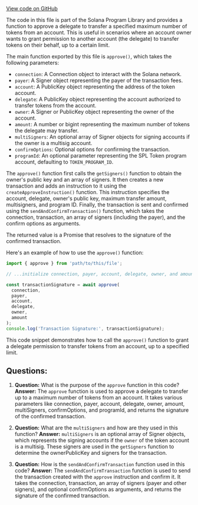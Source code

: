 [View code on GitHub](https://github.com/solana-labs/solana-program-library/token/js/src/actions/approve.ts)

The code in this file is part of the Solana Program Library and provides a function to approve a delegate to transfer a specified maximum number of tokens from an account. This is useful in scenarios where an account owner wants to grant permission to another account (the delegate) to transfer tokens on their behalf, up to a certain limit.

The main function exported by this file is `approve()`, which takes the following parameters:

- `connection`: A Connection object to interact with the Solana network.
- `payer`: A Signer object representing the payer of the transaction fees.
- `account`: A PublicKey object representing the address of the token account.
- `delegate`: A PublicKey object representing the account authorized to transfer tokens from the account.
- `owner`: A Signer or PublicKey object representing the owner of the account.
- `amount`: A number or bigint representing the maximum number of tokens the delegate may transfer.
- `multiSigners`: An optional array of Signer objects for signing accounts if the owner is a multisig account.
- `confirmOptions`: Optional options for confirming the transaction.
- `programId`: An optional parameter representing the SPL Token program account, defaulting to `TOKEN_PROGRAM_ID`.

The `approve()` function first calls the `getSigners()` function to obtain the owner's public key and an array of signers. It then creates a new transaction and adds an instruction to it using the `createApproveInstruction()` function. This instruction specifies the account, delegate, owner's public key, maximum transfer amount, multisigners, and program ID. Finally, the transaction is sent and confirmed using the `sendAndConfirmTransaction()` function, which takes the connection, transaction, an array of signers (including the payer), and the confirm options as arguments.

The returned value is a Promise that resolves to the signature of the confirmed transaction.

Here's an example of how to use the `approve()` function:

```javascript
import { approve } from 'path/to/this/file';

// ...initialize connection, payer, account, delegate, owner, and amount...

const transactionSignature = await approve(
  connection,
  payer,
  account,
  delegate,
  owner,
  amount
);
console.log('Transaction Signature:', transactionSignature);
```

This code snippet demonstrates how to call the `approve()` function to grant a delegate permission to transfer tokens from an account, up to a specified limit.
## Questions: 
 1. **Question:** What is the purpose of the `approve` function in this code?
   **Answer:** The `approve` function is used to approve a delegate to transfer up to a maximum number of tokens from an account. It takes various parameters like connection, payer, account, delegate, owner, amount, multiSigners, confirmOptions, and programId, and returns the signature of the confirmed transaction.

2. **Question:** What are the `multiSigners` and how are they used in this function?
   **Answer:** `multiSigners` is an optional array of Signer objects, which represents the signing accounts if the `owner` of the token account is a multisig. These signers are used in the `getSigners` function to determine the ownerPublicKey and signers for the transaction.

3. **Question:** How is the `sendAndConfirmTransaction` function used in this code?
   **Answer:** The `sendAndConfirmTransaction` function is used to send the transaction created with the `approve` instruction and confirm it. It takes the connection, transaction, an array of signers (payer and other signers), and optional confirmOptions as arguments, and returns the signature of the confirmed transaction.